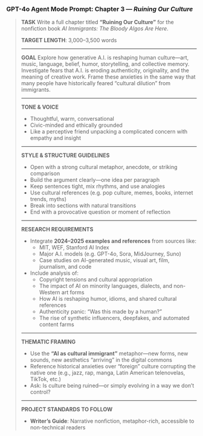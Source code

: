 ### GPT-4o Agent Mode Prompt: Chapter 3 — *Ruining Our Culture*

> **TASK**
>  Write a full chapter titled **“Ruining Our Culture”** for the nonfiction book *AI Immigrants: The Bloody Algos Are Here*.
>
> **TARGET LENGTH**: 3,000–3,500 words
>
> ------
>
> **GOAL**
>  Explore how generative A.I. is reshaping human culture—art, music, language, belief, humor, storytelling, and collective memory. Investigate fears that A.I. is eroding authenticity, originality, and the meaning of creative work. Frame these anxieties in the same way that many people have historically feared “cultural dilution” from immigrants.
>
> ------
>
> **TONE & VOICE**
>
> - Thoughtful, warm, conversational
> - Civic-minded and ethically grounded
> - Like a perceptive friend unpacking a complicated concern with empathy and insight
>
> ------
>
> **STYLE & STRUCTURE GUIDELINES**
>
> - Open with a strong cultural metaphor, anecdote, or striking comparison
> - Build the argument clearly—one idea per paragraph
> - Keep sentences tight, mix rhythms, and use analogies
> - Use cultural references (e.g. pop culture, memes, books, internet trends, myths)
> - Break into sections with natural transitions
> - End with a provocative question or moment of reflection
>
> ------
>
> **RESEARCH REQUIREMENTS**
>
> - Integrate **2024–2025 examples and references** from sources like:
>   - MIT, WEF, Stanford AI Index
>   - Major A.I. models (e.g. GPT-4o, Sora, MidJourney, Suno)
>   - Case studies on AI-generated music, visual art, film, journalism, and code
> - Include analysis of:
>   - Copyright tensions and cultural appropriation
>   - The impact of AI on minority languages, dialects, and non-Western art forms
>   - How AI is reshaping humor, idioms, and shared cultural references
>   - Authenticity panic: “Was this made by a human?”
>   - The rise of synthetic influencers, deepfakes, and automated content farms
>
> ------
>
> **THEMATIC FRAMING**
>
> - Use the **“AI as cultural immigrant”** metaphor—new forms, new sounds, new aesthetics “arriving” in the digital commons
> - Reference historical anxieties over “foreign” culture corrupting the native one (e.g., jazz, rap, manga, Latin American telenovelas, TikTok, etc.)
> - Ask: Is culture being ruined—or simply evolving in a way we don’t control?
>
> ------
>
> **PROJECT STANDARDS TO FOLLOW**
>
> - **Writer’s Guide**: Narrative nonfiction, metaphor-rich, accessible to non-technical readers